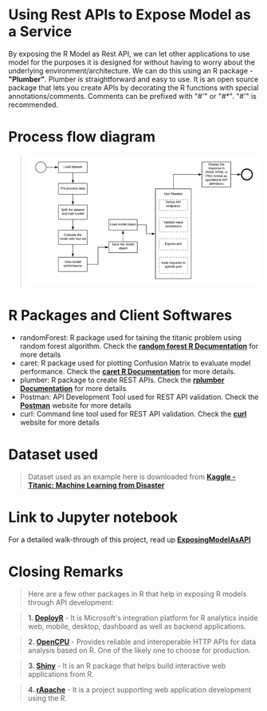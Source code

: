 # Using Rest APIs to Expose Model as a Service
By exposing the R Model as Rest API, we can let other applications to use model for the purposes it is designed for without having to worry about the underlying environment/architecture.
We can do this using an R package - **"Plumber"**. Plumber is straightforward and easy to use. It is an open source package that lets you create APIs by decorating the R functions with special annotations/comments. Comments can be prefixed with "#'" or "#*". "#'" is recommended.

# Process flow diagram
> ![Entire Process Flow](Images/Flow_Diagram.png)

# R Packages and Client Softwares
 - randomForest: R package used for taining the titanic problem using random forest algorithm. Check the **[random forest R Documentation](https://www.rdocumentation.org/packages/randomForest/versions/4.6-14/topics/randomForest)** for more details
 - caret: R package used for plotting Confusion Matrix to evaluate model performance. Check the **[caret R Documentation](https://www.rdocumentation.org/packages/caret)** for more details.
 - plumber: R package to create REST APIs. Check the **[rplumber Documentation](https://www.rplumber.io/)** for more details
 - Postman: API Development Tool used for REST API validation. Check the **[Postman](https://www.getpostman.com/)** website for more details
 - curl: Command line tool used for REST API validation. Check the **[curl](https://curl.haxx.se/)** website for more details
 
 # Dataset used
 > Dataset used as an example here is downloaded from **[Kaggle - Titanic: Machine Learning from Disaster](https://www.kaggle.com/c/titanic/data)**
 
 # Link to Jupyter notebook
 For a detailed walk-through of this project, read up **[ExposingModelAsAPI](https://github.com/Ashwini-Rao/ExposingModelAsAPI/blob/master/ExposeModelAsAPI.ipynb)**
 
 # Closing Remarks
> Here are a few other packages in R that help in exposing R models through API development:

> **1. [DeployR](https://docs.microsoft.com/en-us/machine-learning-server/deployr/deployr-about)** - It is Microsoft's integration platform for R analytics inside web, mobile, desktop, dashboard as well as backend applications.

> **2. [OpenCPU](https://www.opencpu.org/)** - Provides reliable and interoperable HTTP APIs for data analysis based on R. One of the likely one to choose for production.

> **3. [Shiny](http://shiny.rstudio.com/)** - It is an R package that helps build interactive web applications from R.

> **4. [rApache](https://www.r-bloggers.com/exposing-r-script-as-api/)** - It is a project supporting web application development using the R.
